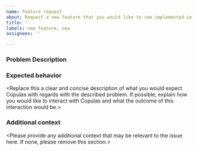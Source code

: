 ```yaml
---
name: Feature request
about: Request a new feature that you would like to see implemented in Copulas
title: ''
labels: new feature, new
assignees: ''

---
```


### Problem Description

<Replace this with a description of the problem that you think Copulas should be able
to solve and is not solving already>

### Expected behavior

<Replace this a clear and concise description of what you would expect Copulas with regards
with the described problem. If possible, explain how you would like to interact with Copulas
and what the outcome of this interaction would be.>

### Additional context

<Please provide any additional context that may be relevant to the issue here. If none,
please remove this section.>
